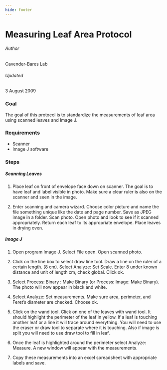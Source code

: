```yaml
---
hide: footer
---
```


# Measuring Leaf Area Protocol
###### Author
Cavender-Bares Lab

###### Updated
3 August 2009

### Goal

The goal of this protocol is to standardize the measurements of leaf area using scanned leaves and Image J.

### Requirements

- Scanner
- Image J software

### Steps

##### Scanning Leaves

1. Place leaf on front of envelope face down on scanner. The goal is to have leaf and label visible in photo. Make sure a clear ruler is also on the scanner and seen in the image.

2. Enter scanning and camera wizard. Choose color picture and name the file something unique like the date and page number. Save as JPEG image in a folder. Scan photo. Open photo and look to see if it scanned appropriately. Return each leaf to its appropriate envelope. Place leaves in drying oven.

##### Image J

1. Open program Image J. Select File open. Open scanned photo.

2. Click on the line box to select draw line tool. Draw a line on the ruler of a certain length. (8 cm). Select Analyze: Set Scale. Enter 8 under known distance and unit of length cm, check global. Click ok.

3. Select Process: Binary : Make Binary (or Process: Image: Make Binary). The photo will now appear in black and white.

4. Select Analyze: Set measurements. Make sure area, perimeter, and Feret’s diameter are checked. Choose ok.

5. Click on the wand tool. Click on one of the leaves with wand tool. It should highlight the perimeter of the leaf in yellow. If a leaf is touching another leaf or a line it will trace around everything. You will need to use the eraser or draw tool to separate where it is touching. Also if image is split you will need to use draw tool to fill in leaf.

6. Once the leaf is highlighted around the perimeter select Analyze: Measure. A new window will appear with the measurements.
   
7. Copy these measurements into an excel spreadsheet with appropriate labels and save.
